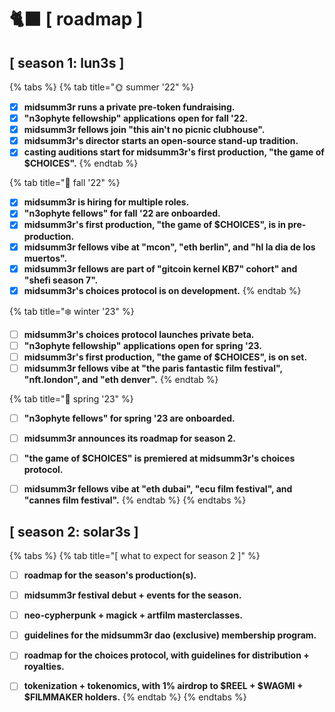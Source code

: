 # 🐈⬛ \[ roadmap ]

## \[ season 1: lun3s ]



{% tabs %}
{% tab title="🌞  summer '22" %}
* [x] **midsumm3r runs a private pre-token fundraising.**
* [x] **"n3ophyte fellowship" applications open for fall '22.**
* [x] **midsumm3r fellows join "this ain't no picnic clubhouse".**
* [x] **midsumm3r's director starts an open-source stand-up tradition.**
* [x] **casting auditions start for midsumm3r's first production, "the game of $CHOICES".**
{% endtab %}

{% tab title="🍁 fall '22" %}
* [x] **midsumm3r is hiring for multiple roles.**
* [x] **"n3ophyte fellows" for fall '22 are onboarded.**
* [x] **midsumm3r's first production, "the game of $CHOICES", is in pre-production.**
* [x] **midsumm3r fellows vibe at "mcon", "eth berlin", and "hl la dia de los muertos".**
* [x] **midsumm3r fellows are part of "gitcoin kernel KB7" cohort" and "shefi season 7".**
* [x] **midsumm3r's choices protocol is on development.**
{% endtab %}

{% tab title="❄️ winter '23" %}
* [ ] **midsumm3r's choices protocol launches private beta.**
* [ ] **"n3ophyte fellowship" applications open for spring '23.**
* [ ] **midsumm3r's first production, "the game of $CHOICES", is on set.**
* [ ] **midsumm3r fellows vibe at "the paris fantastic film festival", "nft.london", and "eth denver".**
{% endtab %}

{% tab title="🌹 spring '23" %}
* [ ] **"n3ophyte fellows" for spring '23 are onboarded.**
* [ ] **midsumm3r announces its roadmap for season 2.**
* [ ] **"the game of $CHOICES" is premiered at midsumm3r's choices protocol.**
* [ ] **midsumm3r fellows vibe at "eth dubai", "ecu film festival", and "cannes film festival".**
{% endtab %}
{% endtabs %}



## \[ season 2: solar3s ]



{% tabs %}
{% tab title="[  what to expect for season 2 ]" %}
* [ ] **roadmap for the season's production(s).**
* [ ] **midsumm3r festival debut + events for the season.**
* [ ] **neo-cypherpunk + magick + artfilm masterclasses.**
* [ ] **guidelines for the midsumm3r dao (exclusive) membership program.**
* [ ] **roadmap for the choices protocol, with guidelines for distribution + royalties.**
* [ ] **tokenization + tokenomics, with 1% airdrop to $REEL + $WAGMI + $FILMMAKER holders.**&#x20;
{% endtab %}
{% endtabs %}

